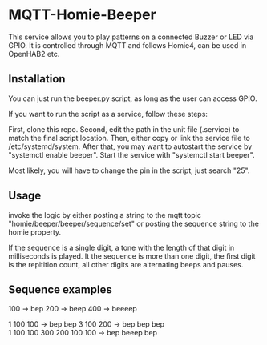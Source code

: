 # MQTT-Homie-Beeper

This service allows you to play patterns on a connected Buzzer or LED via GPIO.
It is controlled through MQTT and follows Homie4, can be used in OpenHAB2 etc.

## Installation

You can just run the beeper.py script, as long as the user can access GPIO.

If you want to run the script as a service, follow these steps:

First, clone this repo.
Second, edit the path in the unit file (.service) to match the final script location.
Then, either copy or link the service file to /etc/systemd/system.
After that, you may want to autostart the service by "systemctl enable beeper".
Start the service with "systemctl start beeper".

Most likely, you will have to change the pin in the script, just search "25".

## Usage

invoke the logic by either posting a string to the mqtt topic "homie/beeper/beeper/sequence/set"
or posting the sequence string to the homie property.

If the sequence is a single digit, a tone with the length of that digit in milliseconds is played.
It the sequence is more than one digit, the first digit is the repitition count, all other digits are alternating beeps and pauses.

## Sequence examples

100 -> bep
200 -> beep
400 -> beeeep

1 100 100 -> bep bep
3 100 200 -> bep  bep  bep  
1 100 100 300 200 100 100 -> bep beeep  bep  
